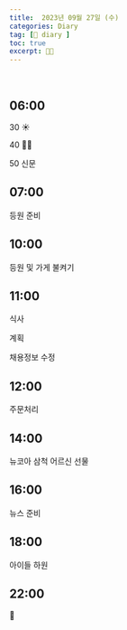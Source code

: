 ```yaml
---
title:  2023년 09월 27일 (수)
categories: Diary
tag: [📒 diary ]
toc: true
excerpt: 🤸🏻
---
```

​
## 06:00

30 ☀️

40 🤸🏻

50 신문

## 07:00

등원 준비

## 10:00

등원 및 가게 불켜기

## 11:00

식사

계획

채용정보 수정

## 12:00

주문처리

## 14:00

뉴코아 삼척 어르신 선물

## 16:00

뉴스 준비

## 18:00

아이들 하원

## 22:00

🌙

<br><br><br>